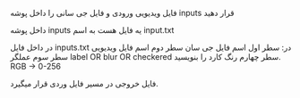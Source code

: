 فایل ویدیویی ورودی و فایل جی سانی را داخل پوشه inputs قرار دهید

داخل پوشه  inputs یه فایل هست به اسم input.txt

در داخل فایل   inputs.txt در:
	سطر اول اسم فایل جی سان
    	سطر دوم اسم فایل ویدیویی
 	سطر سوم عملگر   label OR blur OR checkered
 	سطر چهارم رنگ کارد را بنویسید. RGB -> 0-256

فایل خروجی در مسیر فایل وردی قرار میگیرد.
